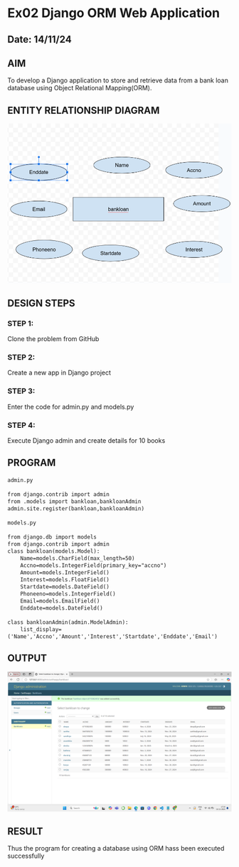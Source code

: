 # Ex02 Django ORM Web Application
## Date: 14/11/24

## AIM
To develop a Django application to store and retrieve data from a bank loan database using Object Relational Mapping(ORM).

## ENTITY RELATIONSHIP DIAGRAM
![Alt text](<Screenshot 2024-11-16 143105.png>)


## DESIGN STEPS

### STEP 1:
Clone the problem from GitHub

### STEP 2:
Create a new app in Django project

### STEP 3:
Enter the code for admin.py and models.py

### STEP 4:
Execute Django admin and create details for 10 books

## PROGRAM
```
admin.py

from django.contrib import admin 
from .models import bankloan,bankloanAdmin
admin.site.register(bankloan,bankloanAdmin)

models.py

from django.db import models
from django.contrib import admin
class bankloan(models.Model):
    Name=models.CharField(max_length=50)
    Accno=models.IntegerField(primary_key="accno")
    Amount=models.IntegerField()
    Interest=models.FloatField()
    Startdate=models.DateField()
    Phoneeno=models.IntegerField()
    Email=models.EmailField()
    Enddate=models.DateField()

class bankloanAdmin(admin.ModelAdmin):
    list_display=('Name','Accno','Amount','Interest','Startdate','Enddate','Email')

```


## OUTPUT
![Alt text](<Screenshot (5).png>)



## RESULT
Thus the program for creating a database using ORM hass been executed successfully
